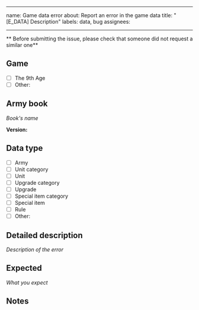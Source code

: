 ---
name: Game data error
about: Report an error in the game data
title: "[E_DATA] Description"
labels: data, bug
assignees: 

___

** Before submitting the issue, please check that someone did not request a similar one**

## Game
- [ ] The 9th Age
- [ ] Other:

## Army book
*Book's name*

**Version:**

## Data type
- [ ] Army
- [ ] Unit category
- [ ] Unit
- [ ] Upgrade category
- [ ] Upgrade
- [ ] Special item category
- [ ] Special item
- [ ] Rule
- [ ] Other:

## Detailed description
*Description of the error*

## Expected
*What you expect*

## Notes
